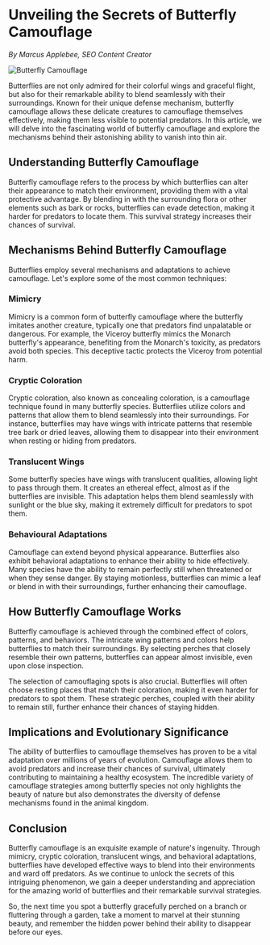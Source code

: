 # **Unveiling the Secrets of Butterfly Camouflage**

*By Marcus Applebee, SEO Content Creator*  


![Butterfly Camouflage](image-link)

Butterflies are not only admired for their colorful wings and graceful flight, but also for their remarkable ability to blend seamlessly with their surroundings. Known for their unique defense mechanism, butterfly camouflage allows these delicate creatures to camouflage themselves effectively, making them less visible to potential predators. In this article, we will delve into the fascinating world of butterfly camouflage and explore the mechanisms behind their astonishing ability to vanish into thin air.

## **Understanding Butterfly Camouflage**

Butterfly camouflage refers to the process by which butterflies can alter their appearance to match their environment, providing them with a vital protective advantage. By blending in with the surrounding flora or other elements such as bark or rocks, butterflies can evade detection, making it harder for predators to locate them. This survival strategy increases their chances of survival.

## **Mechanisms Behind Butterfly Camouflage**

Butterflies employ several mechanisms and adaptations to achieve camouflage. Let's explore some of the most common techniques:

### **Mimicry**

Mimicry is a common form of butterfly camouflage where the butterfly imitates another creature, typically one that predators find unpalatable or dangerous. For example, the Viceroy butterfly mimics the Monarch butterfly's appearance, benefiting from the Monarch's toxicity, as predators avoid both species. This deceptive tactic protects the Viceroy from potential harm.

### **Cryptic Coloration**

Cryptic coloration, also known as concealing coloration, is a camouflage technique found in many butterfly species. Butterflies utilize colors and patterns that allow them to blend seamlessly into their surroundings. For instance, butterflies may have wings with intricate patterns that resemble tree bark or dried leaves, allowing them to disappear into their environment when resting or hiding from predators.

### **Translucent Wings**

Some butterfly species have wings with translucent qualities, allowing light to pass through them. It creates an ethereal effect, almost as if the butterflies are invisible. This adaptation helps them blend seamlessly with sunlight or the blue sky, making it extremely difficult for predators to spot them.

### **Behavioural Adaptations**

Camouflage can extend beyond physical appearance. Butterflies also exhibit behavioral adaptations to enhance their ability to hide effectively. Many species have the ability to remain perfectly still when threatened or when they sense danger. By staying motionless, butterflies can mimic a leaf or blend in with their surroundings, further enhancing their camouflage.

## **How Butterfly Camouflage Works**

Butterfly camouflage is achieved through the combined effect of colors, patterns, and behaviors. The intricate wing patterns and colors help butterflies to match their surroundings. By selecting perches that closely resemble their own patterns, butterflies can appear almost invisible, even upon close inspection.

The selection of camouflaging spots is also crucial. Butterflies will often choose resting places that match their coloration, making it even harder for predators to spot them. These strategic perches, coupled with their ability to remain still, further enhance their chances of staying hidden.

## **Implications and Evolutionary Significance**

The ability of butterflies to camouflage themselves has proven to be a vital adaptation over millions of years of evolution. Camouflage allows them to avoid predators and increase their chances of survival, ultimately contributing to maintaining a healthy ecosystem. The incredible variety of camouflage strategies among butterfly species not only highlights the beauty of nature but also demonstrates the diversity of defense mechanisms found in the animal kingdom.

## **Conclusion**

Butterfly camouflage is an exquisite example of nature's ingenuity. Through mimicry, cryptic coloration, translucent wings, and behavioral adaptations, butterflies have developed effective ways to blend into their environments and ward off predators. As we continue to unlock the secrets of this intriguing phenomenon, we gain a deeper understanding and appreciation for the amazing world of butterflies and their remarkable survival strategies.

So, the next time you spot a butterfly gracefully perched on a branch or fluttering through a garden, take a moment to marvel at their stunning beauty, and remember the hidden power behind their ability to disappear before our eyes.
